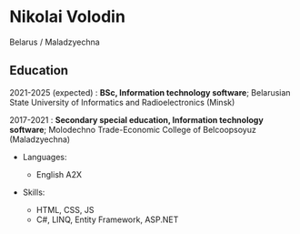 Nikolai Volodin
============
Belarus / Maladzyechna

Education
---------

2021-2025 (expected)
:   **BSc, Information technology software**; Belarusian State University of Informatics and Radioelectronics (Minsk)

2017-2021
:   **Secondary special education, Information technology software**; Molodechno Trade-Economic College of Belcoopsoyuz (Maladzyechna)


* Languages:

     * English A2X

* Skills:

     * HTML, CSS, JS
     * C#, LINQ, Entity Framework, ASP.NET